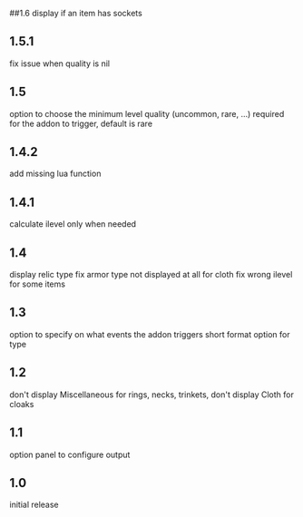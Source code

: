 ##1.6
display if an item has sockets

## 1.5.1
fix issue when quality is nil

## 1.5
option to choose the minimum level quality (uncommon, rare, ...) required for the addon to trigger, default is rare

## 1.4.2
add missing lua function

## 1.4.1
calculate ilevel only when needed

## 1.4
display relic type
fix armor type not displayed at all for cloth
fix wrong ilevel for some items

## 1.3
option to specify on what events the addon triggers
short format option for type

## 1.2
don't display Miscellaneous for rings, necks, trinkets, don't display Cloth for cloaks

## 1.1
option panel to configure output

## 1.0
initial release